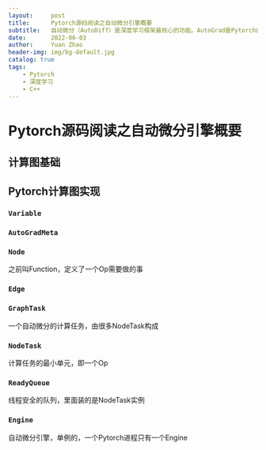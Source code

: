 ```yaml
---
layout:     post
title:      Pytorch源码阅读之自动微分引擎概要
subtitle:   自动微分（AutoDiff）是深度学习框架最核心的功能。AutoGrad是Pytorch自动微分的实现。
date:       2022-06-03
author:     Yuan Zhao
header-img: img/bg-default.jpg
catalog: true
tags:
    - Pytorch
    - 深度学习
    - C++
---
```

# Pytorch源码阅读之自动微分引擎概要

## 计算图基础

## Pytorch计算图实现
### `Variable`
### `AutoGradMeta`
### `Node`
之前叫Function，定义了一个Op需要做的事
### `Edge`
### `GraphTask`
一个自动微分的计算任务，由很多NodeTask构成
### `NodeTask`
计算任务的最小单元，即一个Op
### `ReadyQueue`
线程安全的队列，里面装的是NodeTask实例
### `Engine`
自动微分引擎，单例的，一个Pytorch进程只有一个Engine
